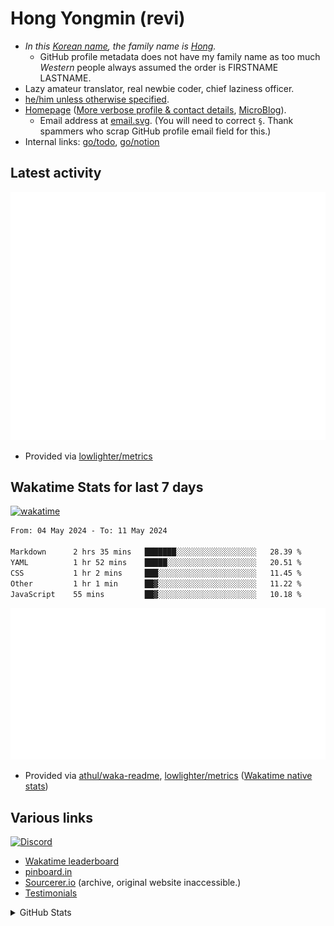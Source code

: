 # Hong Yongmin (revi)
<!-- All internal links should still be made w/ full URL (rather than relative links) due to the rendering errors when displayed in profile page -->

* *In this [Korean name](https://en.wikipedia.org/wiki/Korean_name), the family name is [Hong](https://en.wikipedia.org/wiki/Hong_(Korean_surname)).*
  * GitHub profile metadata does not have my family name as too much *Western* people always assumed the order is FIRSTNAME LASTNAME.
* Lazy amateur translator, real newbie coder, chief laziness officer.
* [he/him unless otherwise specified](https://en.pronouns.page/@revi).
* [Homepage](https://revi.xyz) ([More verbose profile & contact details](https://profile.revi.xyz), [MicroBlog](https://revi.blog/)).
  * Email address at [email.svg](email.svg). (You will need to correct `§`. Thank spammers who scrap GitHub profile email field for this.)
* Internal links: [go/todo](http://go/todo), [go/notion](http://go/notion)

## Latest activity

![GitHub Activities](metrics/activity.svg)

* Provided via [lowlighter/metrics](https://github.com/lowlighter/metrics)

## Wakatime Stats for last 7 days

[![wakatime](https://wakatime.com/badge/user/d0012b89-4235-495d-b0c3-f9667df0e042.svg)](https://wakatime.com/@d0012b89-4235-495d-b0c3-f9667df0e042)

<!--START_SECTION:waka-->

```txt
From: 04 May 2024 - To: 11 May 2024

Markdown      2 hrs 35 mins   ███████░░░░░░░░░░░░░░░░░░   28.39 %
YAML          1 hr 52 mins    █████░░░░░░░░░░░░░░░░░░░░   20.51 %
CSS           1 hr 2 mins     ███░░░░░░░░░░░░░░░░░░░░░░   11.45 %
Other         1 hr 1 min      ██▓░░░░░░░░░░░░░░░░░░░░░░   11.22 %
JavaScript    55 mins         ██▓░░░░░░░░░░░░░░░░░░░░░░   10.18 %
```

<!--END_SECTION:waka-->

![metrics svg](metrics/wakatime.svg)

* Provided via [athul/waka-readme](https://github.com/athul/waka-readme), [lowlighter/metrics](https://github.com/lowlighter/metrics) ([Wakatime native stats](https://github.com/revi/revi/blob/master/wakatime.md))

## Various links

[![Discord](https://img.shields.io/discord/446358054955384832?logo=discord&style=social)](https://revi.xyz/discord)

* [Wakatime leaderboard](https://wakatime.com/leaders/sec/0d630197-9761-422d-b67c-cd71547c0642/join/taeasttxvy)
* [pinboard.in](https://pinboard.in/u:revi)
* [Sourcerer.io](https://archive.is/cAhEV) (archive, original website inaccessible.)
* [Testimonials](https://github.com/revi/revi/blob/master/testimonial.md)

<details>
<summary>GitHub Stats</summary>
<a href="https://github-readme-stats.vercel.app"><img src="https://github-readme-stats.vercel.app/api?username=revi&count_private=true&show_icons=true&theme=solarized-light&include_all_commits=true" alt="revi's GitHub stats" align=right /></a>

![metrics svg](metrics/intro.svg)
</details>

<!--
GitHub boilerplate
### Hi there 👋

**revi/revi** is a ✨ _special_ ✨ repository because its `README.md` (this file) appears on your GitHub profile.

Here are some ideas to get you started:

- 🔭 I’m currently working on ...
- 🌱 I’m currently learning ...
- 👯 I’m looking to collaborate on ...
- 🤔 I’m looking for help with ...
- 💬 Ask me about ...
- 📫 How to reach me: ...
- 😄 Pronouns: ...
- ⚡ Fun fact: ...
-->
